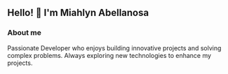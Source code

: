 ## Hello! 👋 I'm Miahlyn Abellanosa

### About me
Passionate Developer who enjoys building innovative projects and solving complex problems. Always exploring new technologies to enhance my projects.
